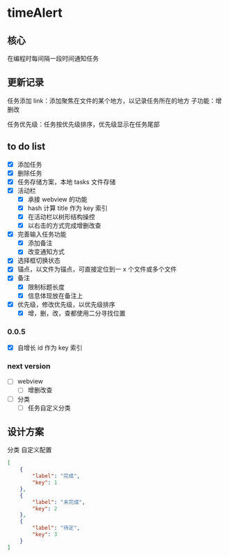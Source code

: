 # timeAlert

## 核心

在编程时每间隔一段时间通知任务

## 更新记录

任务添加 link：添加聚焦在文件的某个地方，以记录任务所在的地方
子功能：增删改

任务优先级：任务按优先级排序，优先级显示在任务尾部

## to do list

-   [x] 添加任务
-   [x] 删除任务
-   [x] 任务存储方案，本地 tasks 文件存储
-   [x] 活动栏
    -   [x] 承接 webview 的功能
    -   [x] hash 计算 title 作为 key 索引
    -   [x] 在活动栏以树形结构操控
    -   [x] 以右击的方式完成增删改查
-   [x] 完善输入任务功能
    -   [x] 添加备注
    -   [x] 改变通知方式
-   [x] 选择框切换状态
-   [x] 锚点，以文件为锚点，可直接定位到一 x 个文件或多个文件
-   [x] 备注
    -   [x] 限制标题长度
    -   [x] 信息体现放在备注上
-   [x] 优先级，修改优先级，以优先级排序
    -   [x] 增，删，改，查都使用二分寻找位置

### 0.0.5

-   [x] 自增长 id 作为 key 索引

### next version

-   [ ] webview
    -   [ ] 增删改查
-   [ ] 分类
    -   [ ] 任务自定义分类

## 设计方案

分类
自定义配置

```json
[
    {
        "label": "完成",
        "key": 1
    },
    {
        "label": "未完成",
        "key": 2
    },
    {
        "label": "待定",
        "key": 3
    }
]
```
